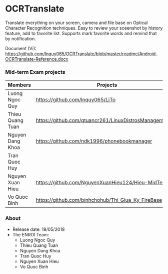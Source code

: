 # OCRTranslate
Translate everything on your screen, camera and file base on Optical Character Recognition techniques. Easy to review your sceenshot by history feature, add to favorite list. Supports mark favorite words and remind that by notification. 

Document (Vi): https://github.com/lnquy065/OCRTranslate/blob/master/readme/Android-OCRTranslate-Reference.docx

### Mid-term Exam projects
Members | Projects
-|-
Luong Ngoc Quy | https://github.com/lnquy065/LiTo
Thieu Quang Tuan | https://github.com/qtuancr261/LinuxDistrosManagement.git
Nguyen Dang Khoa | https://github.com/ndk1996/phonebookmanager
Tran Quoc Huy |
Nguyen Xuan Hieu | https://github.com/NguyenXuanHieu124/Hieu-MidTerm
Vo Quoc Binh | https://github.com/binhchohub/Thi_Giua_Ky_FireBase

### About
- Release date: 19/05/2018
- The ENROI Team:
  + Luong Ngoc Quy
  + Thieu Quang Tuan
  + Nguyen Dang Khoa
  + Tran Quoc Huy
  + Nguyen Xuan Hieu
  + Vo Quoc Binh
